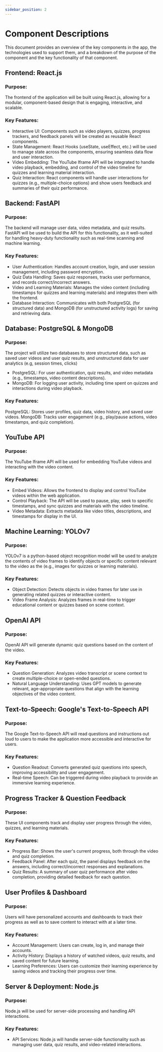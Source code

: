 ```yaml
---
sidebar_position: 2
---
```


# Component Descriptions

This document provides an overview of the key components in the app, the technologies used to support them, and a breakdown of the purpose of the component and the key functionality of that component.

## Frontend: React.js
### Purpose: 
The frontend of the application will be built using React.js, allowing for a modular, component-based design that is engaging, interactive, and scalable.

### Key Features:
* Interactive UI: Components such as video players, quizzes, progress trackers, and feedback panels will be created as reusable React components.
* State Management: React Hooks (useState, useEffect, etc.) will be used to manage state across the components, ensuring seamless data flow and user interaction.
* Video Embedding: The YouTube Iframe API will be integrated to handle video playback, embedding, and control of the video timeline for quizzes and learning material interaction.
* Quiz Interaction: React components will handle user interactions for quizzes (e.g., multiple-choice options) and show users feedback and summaries of their quiz performance.

## Backend: FastAPI 
### Purpose: 
The backend will manage user data, video metadata, and quiz results. FastAPI will be used to build the API for this functionality, as it well-suited for handling heavy-duty functionality such as real-time scanning and machine learning.

### Key Features:
* User Authentication: Handles account creation, login, and user session management, including password encryption.
* Quiz Data Handling: Saves quiz responses, tracks user performance, and records correct/incorrect answers.
* Video and Learning Materials: Manages the video content (including timestamps for quizzes and learning materials) and integrates them with the frontend.
* Database Interaction: Communicates with both PostgreSQL (for structured data) and MongoDB (for unstructured activity logs) for saving and retrieving data.

## Database: PostgreSQL & MongoDB
### Purpose: 
The project will utilize two databases to store structured data, such as saved user videos and user quiz results, and unstructured data for user analytics (e.g, session times, clicks)

* PostgreSQL: For user authentication, quiz results, and video metadata (e.g., timestamps, video content descriptions).
* MongoDB: For logging user activity, including time spent on quizzes and interactions during video playback.

### Key Features:
PostgreSQL: Stores user profiles, quiz data, video history, and saved user videos.
MongoDB: Tracks user engagement (e.g., play/pause actions, video timestamps, and quiz completion).

## YouTube API
### Purpose: 
The YouTube Iframe API will be used for embedding YouTube videos and interacting with the video content.

### Key Features:
* Embed Videos: Allows the frontend to display and control YouTube videos within the web application.
* Control Playback: The API will be used to pause, play, seek to specific timestamps, and sync quizzes and materials with the video timeline.
* Video Metadata: Extracts metadata like video titles, descriptions, and timestamps for display in the UI.

## Machine Learning: YOLOv7
### Purpose: 
YOLOv7 is a python-based object recognition model will be used to analyze the contents of video frames to identify objects or specific content relevant to the video as the (e.g., images for quizzes or learning materials).

### Key Features:
* Object Detection: Detects objects in video frames for later use in generating related quizzes or interactive content.
* Video Frame Analysis: Analyzes frames in real-time to trigger educational content or quizzes based on scene context.

## OpenAI API
### Purpose: 
OpenAI API will generate dynamic quiz questions based on the content of the video.

### Key Features:
* Question Generation: Analyzes video transcript or scene context to create multiple-choice or open-ended questions.
* Natural Language Understanding: Uses GPT models to generate relevant, age-appropriate questions that align with the learning objectives of the video content.

## Text-to-Speech: Google's Text-to-Speech API

### Purpose: 
The Google Text-to-Speech API will read questions and instructions out loud to users to make the application more accessible and interactive for users.

### Key Features:
* Question Readout: Converts generated quiz questions into speech, improving accessibility and user engagement.
* Real-time Speech: Can be triggered during video playback to provide an immersive learning experience.

## Progress Tracker & Question Feedback 

### Purpose: 
These UI components track and display user progress through the video, quizzes, and learning materials.

### Key Features:
* Progress Bar: Shows the user's current progress, both through the video and quiz completion.
* Feedback Panel: After each quiz, the panel displays feedback on the answers, including correct/incorrect responses and explanations.
* Quiz Results: A summary of user quiz performance after video completion, providing detailed feedback for each question.

## User Profiles & Dashboard

### Purpose: 
Users will have personalized accounts and dashboards to track their progress as well as to save content to interact with at a later time.

### Key Features:
* Account Management: Users can create, log in, and manage their accounts.
* Activity History: Displays a history of watched videos, quiz results, and saved content for future learning.
* Learning Preferences: Users can customize their learning experience by saving videos and tracking their progress over time.

## Server & Deployment: Node.js 

### Purpose: 
Node.js will be used for server-side processing and handling API interactions.

### Key Features:
* API Services: Node.js will handle server-side functionality such as managing user data, quiz results, and video-related interactions.
